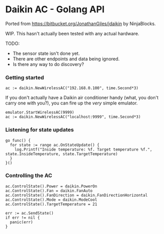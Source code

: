 # Daikin AC - Golang API

Ported from https://bitbucket.org/JonathanGiles/jdaikin by NinjaBlocks.

WIP. This hasn't actually been tested with any actual hardware.

TODO:
- The sensor state isn't done yet.
- There are other endpoints and data being ignored.
- Is there any way to do discovery?

### Getting started

```
ac := daikin.NewWirelessAC("192.168.0.100", time.Second*3)
```

If you don't actually have a Daikin air conditioner handy (what, you don't carry one with you?), you can fire up the *very* simple emulator.

```
emulator.StartWirelessAC(9999)
ac := daikin.NewWirelessAC("localhost:9999", time.Second*3)
```

### Listening for state updates

```
go func() {
  for state := range ac.OnStateUpdate() {
    log.Printf("Inside temperature: %f. Target temperature %f.", state.InsideTemperature, state.TargetTemperature)
  }
}()
```

### Controlling the AC

```
ac.ControlState().Power = daikin.PowerOn
ac.ControlState().Fan = daikin.FanAuto
ac.ControlState().FanDirection = daikin.FanDirectionHorizontal
ac.ControlState().Mode = daikin.ModeCool
ac.ControlState().TargetTemperature = 21

err := ac.SendState()
if err != nil {
  panic(err)
}
```
